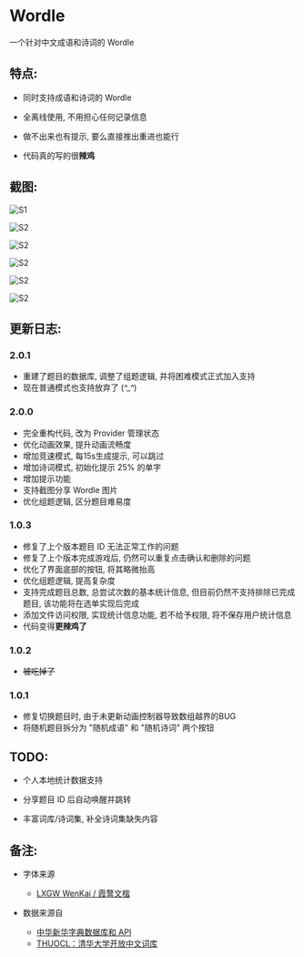 # Wordle

一个针对中文成语和诗词的 Wordle

## 特点:

* 同时支持成语和诗词的 Wordle

* 全离线使用, 不用担心任何记录信息

* 做不出来也有提示, 要么直接推出重进也能行

* 代码真的写的很**辣鸡**

## 截图:

![S1](./screenshots/main.jpg)

![S2](./screenshots/screenshot.jpg)

![S2](./screenshots/screenshot_0.jpg)

![S2](./screenshots/screenshot_1.jpg)

![S2](./screenshots/screenshot_2.jpg)

![S2](./screenshots/screenshot_3.jpg)

## 更新日志:

### 2.0.1

* 重建了题目的数据库, 调整了组题逻辑, 并将困难模式正式加入支持
* 现在普通模式也支持放弃了 (*^_^*)

### 2.0.0
 * 完全重构代码, 改为 Provider 管理状态
 * 优化动画效果, 提升动画流畅度
 * 增加竞速模式, 每15s生成提示, 可以跳过
 * 增加诗词模式, 初始化提示 25% 的单字
 * 增加提示功能
 * 支持截图分享 Wordle 图片
 * 优化组题逻辑, 区分题目难易度

### 1.0.3
 * 修复了上个版本题目 ID 无法正常工作的问题
 * 修复了上个版本完成游戏后, 仍然可以重复点击确认和删除的问题
 * 优化了界面底部的按钮, 将其略微抬高
 * 优化组题逻辑, 提高复杂度
 * 支持完成题目总数, 总尝试次数的基本统计信息, 但目前仍然不支持排除已完成题目, 该功能将在选单实现后完成
 * 添加文件访问权限, 实现统计信息功能, 若不给予权限, 将不保存用户统计信息
 * 代码变得**更辣鸡了**

### 1.0.2
 * ~~被吃掉了~~

### 1.0.1
  * 修复切换题目时, 由于未更新动画控制器导致数组越界的BUG
  * 将随机题目拆分为 "随机成语" 和 "随机诗词" 两个按钮



## TODO:

* 个人本地统计数据支持

* 分享题目 ID 后自动唤醒并跳转

* 丰富词库/诗词集, 补全诗词集缺失内容

## 备注:

* 字体来源
  * [LXGW WenKai / 霞鹜文楷](https://github.com/lxgw/LxgwWenKai)

* 数据来源自
  * [中华新华字典数据库和 API](https://github.com/pwxcoo/chinese-xinhua)
  * [THUOCL：清华大学开放中文词库](http://thuocl.thunlp.org/)

